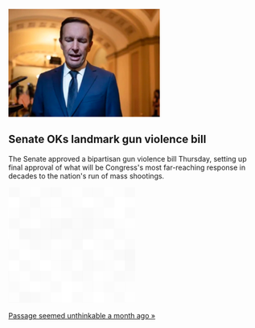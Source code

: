 
![Senate OKs landmark gun violence bill](./20220624055847.png)
## Senate OKs landmark gun violence bill

The Senate approved a bipartisan gun violence bill Thursday, setting up final approval of what will be Congress's most far-reaching response in decades to the nation's run of mass shootings.

![pic](../square_bg.png)

[Passage seemed unthinkable a month ago »](https://www.yahoo.com/news/gun-bill-road-passage-senate-163616718.html)
